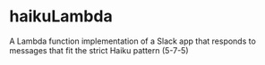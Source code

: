 # haikuLambda
A Lambda function implementation of a Slack app that responds to messages that fit the strict Haiku pattern (5-7-5)

